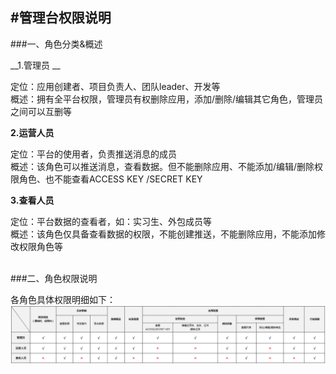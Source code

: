 #管理台权限说明
-------------

###一、角色分类&概述

__1.管理员
__

定位：应用创建者、项目负责人、团队leader、开发等<br>概述：拥有全平台权限，管理员有权删除应用，添加/删除/编辑其它角色，管理员之间可以互删等



__2.运营人员__

定位：平台的使用者，负责推送消息的成员<br>概述：该角色可以推送消息，查看数据。但不能删除应用、不能添加/编辑/删除权限角色、也不能查看ACCESS KEY /SECRET KEY

__3.查看人员__

定位：平台数据的查看者，如：实习生、外包成员等<br>概述：该角色仅具备查看数据的权限，不能创建推送，不能删除应用，不能添加修改权限角色等

<br>
###二、角色权限说明

各角色具体权限明细如下：
![](/assets/权限表.png)

